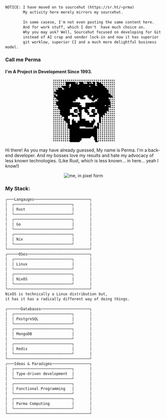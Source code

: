 ```
NOTICE: I have moved on to sourcehut (https://sr.ht/~prma)
        My activity here merely mirrors my sourcehut.

        In some casese, I'm not even posting the same content here.
        And for work stuff, which I don't  have much choice on.
        Why you may ask? Well, Sourcehut focused on developing for Git
        instead of AI crap and vendor lock-in and now it has superior
        git worklow, superior CI and a much more delightful business model.
```
### Call me Perma 

#### I'm A Project in Development Since 1993.

<p align="center">
<img width="200" src="./assets/avatar.png" alt="me, in pixel form">
</p>

Hi there! As you may have already guessed, My name is Perma. I'm a back-end developer.
And my bosses love my results and hate my advocacy of less known technologies. (Like Rust, which is less known... in here... yeah I know!)

</p>

<p align="center">
<img width="400" src="https://github-readme-stats.vercel.app/api?username=prmadev&show_icons=true&bg_color=24273a&text_color=cad3f5&icon_color=c6a0f6&title_color=8bd5cat" alt="me, in pixel form">
</p>

### My Stack:

```
┌───Langauges─────────────────────────┐
│  ┌──────────────────────────┐       │
│  │ Rust                     │       │   
│  └──────────────────────────┘       │
│  ┌──────────────────────────┐       │
│  │ Go                       │       │
│  └──────────────────────────┘       │
│  ┌──────────────────────────┐       │
│  │ Nix                      │       │
│  └──────────────────────────┘       │
└─────────────────────────────────────┘
┌─────OSes────────────────────────────┐
│  ┌──────────────────────────┐       │
│  │ Linux                    │       │
│  └──────────────────────────┘       │
│  ┌──────────────────────────┐       │
│  │ NixOS                    │       │
│  └──────────────────────────┘       │
└─────────────────────────────────────┘                
NixOS is technically a Linux distribution but,
it has it has a radically different way of doing things.

┌──────Databases──────────────────────┐
│  ┌──────────────────────────┐       │
│  │ PostgreSQL               │       │
│  └──────────────────────────┘       │
│  ┌──────────────────────────┐       │
│  │ MongoDB                  │       │
│  └──────────────────────────┘       │
│  ┌──────────────────────────┐       │
│  │ Redis                    │       │
│  └──────────────────────────┘       │
└─────────────────────────────────────┘                
┌───Ideas & Paradigms─────────────────┐
│  ┌──────────────────────────┐       │
│  │ Type-driven development  │       │
│  └──────────────────────────┘       │
│  ┌──────────────────────────┐       │
│  │ Functional Programming   │       │
│  └──────────────────────────┘       │
│  ┌──────────────────────────┐       │
│  │ Parma Computing          │       │
│  └──────────────────────────┘       │
└─────────────────────────────────────┘                
```




